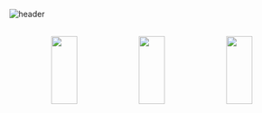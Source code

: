 ![header](https://capsule-render.vercel.app/api?type=waving&color=0:4386f0,50:b166ee,100:da537d&height=280&text=Hyewon’s%20GitHub%20&fontColor=ffffff&fontSize=46&fontAlignY=37)

<br />

<div align="center">
  <img src="https://render.gitanimals.org/lines/hyewon0924?pet-id=654195037824466977" width="30%" height="120"/>
  <img src="https://render.gitanimals.org/lines/hyewon0924?pet-id=654194946950680441" width="30%" height="120"/>
  <img src="https://render.gitanimals.org/lines/hyewon0924?pet-id=654195004429419208" width="30%" height="120"/>
</div>

<!--

<br /><br />

<div align="center">
  <b>⚙️ Skills</b>
</div>

<br />

<div align="center">
  <img src="https://img.shields.io/badge/html5-%23E34F26.svg?&style=for-the-badge&logo=html5&logoColor=white" />
  <img src="https://img.shields.io/badge/css3-%231572B6.svg?&style=for-the-badge&logo=css3&logoColor=white" />
  <img src="https://img.shields.io/badge/sass-%23CC6699.svg?&style=for-the-badge&logo=sass&logoColor=white" />
  <img src="https://img.shields.io/badge/tailwind%20css-%2338B2AC.svg?&style=for-the-badge&logo=tailwind%20css&logoColor=white" />
</div>

<br/>

<div align="center">
  <img src="https://img.shields.io/badge/javascript-%23F7DF1E.svg?&style=for-the-badge&logo=javascript&logoColor=black" />
  <img src="https://img.shields.io/badge/react-%2361DAFB.svg?&style=for-the-badge&logo=react&logoColor=black" />
  <img src="https://img.shields.io/badge/material--ui-%230081CB.svg?&style=for-the-badge&logo=material-ui&logoColor=white" />
  <img src="https://img.shields.io/badge/styled--components-%23DB7093.svg?&style=for-the-badge&logo=styled-components&logoColor=white" />
</div>

<br />

<div align="center">
  <img src="https://img.shields.io/badge/dart-%230175C2.svg?&style=for-the-badge&logo=dart&logoColor=white" />
  <img src="https://img.shields.io/badge/flutter-%2302569B.svg?&style=for-the-badge&logo=flutter&logoColor=white" />
</div>

-->
